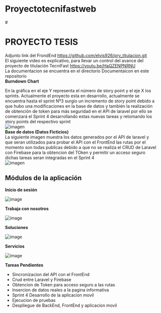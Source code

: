 # Proyectotecnifastweb
#<h1><b>PROYECTO TESIS</b></h1>
Adjunto link del FrondEnd https://github.com/elvis926/pry_titulacion.git
<br>
El siguiente video es explicativo, para llevar un control del avance del proyecto de titulación TecniFast https://youtu.be/HaQZENPNRNU
<br>
La documentacion se encuentra en el directorio Documentaicon en este repositorio 
<br>
<b>Burndown Chart</b>
<br>

En la gráfica en el eje Y representa el número de story point y el eje X los sprints. 
Actualmente el proyecto esta en desarrollo, actualmente se encuentra hasta el sprint Nº3 surgio un incremento de story point debido a que hubo una modificaciones en la base de datos y también la realización de obtención de token para más seguridad en el API de laravel por ello se comenzará el Sprint 4 desarrollando estas nuevas tareas y retomando los story points del respectivo sprint
<br>
![imagen](https://user-images.githubusercontent.com/55716749/127089162-73f6988e-8991-4b84-b656-e3f6165606cf.png)
<br>
<b>Base de datos (Datos Ficticios)</b> 
<br>
La siguiente imagen muestra los datos generados por el API de laravel y que seran utilizados para probar el API con el FrontEnd las rutas por el momento son todas publicas debido a que no se realiza el CRUD de Laravel con Firebase para la obtencion del TOken y permitir un acceso seguro dichas tareas seran integradas en el Sprint 4
<br>
![imagen](https://user-images.githubusercontent.com/55716749/127091428-2bdc6881-52a2-4aac-8666-c570daac51ab.png)

<h2><b>Módulos de la aplicación</b></h2>

<b>Inicio de sesión</b>

![image](https://user-images.githubusercontent.com/67065421/127094675-1baf6cd8-3d50-44da-ae98-8ba393cecd33.png)

<b>Trabaja con nosotros</b>

![image](https://user-images.githubusercontent.com/67065421/127095369-ac27a6c6-d347-489f-b5a5-9d88c4f7bf52.png)

<b>Soluciones</b>

![image](https://user-images.githubusercontent.com/67065421/127095664-0143ca78-39df-43e6-ba03-8e30e2d9f047.png)

<b>Servicios</b>

![image](https://user-images.githubusercontent.com/67065421/127095685-eb9e52ea-7abd-46a8-8683-e51f645d2b79.png)

<b>Tareas Pendientes</b>
* Sincronizacion del API con el FrontEnd 
* Crud entre Laravel y Firebase 
* Obtencion de Token para acceso seguro a las rutas 
* Insercion de datos reales a la pagina informativa
* Sprint 4 Desarrollo de la aplicacion movil
* Ejecucion de pruebas 
* Despliegue de BackEnd, FrontEnd y aplicacion movil








